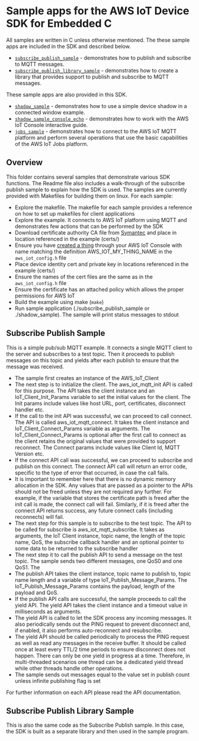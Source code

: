 # Sample apps for the AWS IoT Device SDK for Embedded C

All samples are written in C unless otherwise mentioned. The these sample apps are included in the SDK and described below.
 * [`subscribe_publish_sample`](#subscribe-publish-sample) - demonstrates how to publish and subscribe to MQTT messages.
 * [`subscribe_publish_library_sample`](#subscribe-publish-library-sample) - demonstrates how to create a library that provides support to publish and subscribe to MQTT messages.

 These sample apps are also provided in this SDK.
 * [`shadow_sample`](https://github.com/aws/aws-iot-device-sdk-embedded-C/tree/master/samples/linux/shadow_sample) - demonstrates how to use a simple device shadow in a connected window example.
 * [`shadow_sample_console_echo`](https://github.com/aws/aws-iot-device-sdk-embedded-C/tree/master/samples/linux/shadow_sample_console_echo) - demonstrates how to work with the AWS IoT Console interactive guide.
 * [`jobs_sample`](https://github.com/aws/aws-iot-device-sdk-embedded-C/tree/master/samples/linux/jobs_sample) - demonstrates how to connect to the AWS IoT MQTT platform and perform several operations that use the basic capabilities of the AWS IoT Jobs platform.

## Overview
This folder contains several samples that demonstrate various SDK functions. The Readme file also includes a walk-through of the subscribe publish sample to explain how the SDK is used. The samples are currently provided with Makefiles for building them on linux. For each sample:

 * Explore the makefile. The makefile for each sample provides a reference on how to set up makefiles for client applications
 * Explore the example.  It connects to AWS IoT platform using MQTT and demonstrates few actions that can be performed by the SDK
 * Download certificate authority CA file from [Symantec](https://www.symantec.com/content/en/us/enterprise/verisign/roots/VeriSign-Class%203-Public-Primary-Certification-Authority-G5.pem) and place in location referenced in the example (certs/)
 * Ensure you have [created a thing](https://docs.aws.amazon.com/iot/latest/developerguide/create-thing.html) through your AWS IoT Console with name matching the definition AWS_IOT_MY_THING_NAME in the `aws_iot_config.h` file
 * Place device identity cert and private key in locations referenced in the example (certs/)
 * Ensure the names of the cert files are the same as in the `aws_iot_config.h` file
 * Ensure the certificate has an attached policy which allows the proper permissions for AWS IoT
 * Build the example using make (`make`)
 * Run sample application (./subscribe_publish_sample or ./shadow_sample).  The sample will print status messages to stdout

## Subscribe Publish Sample
This is a simple pub/sub MQTT example. It connects a single MQTT client to the server and subscribes to a test topic. Then it proceeds to publish messages on this topic and yields after each publish to ensure that the message was received.

 * The sample first creates an instance of the AWS_IoT_Client
 * The next step is to initialize the client. The aws_iot_mqtt_init API is called for this purpose. The API takes the client instance and an IoT_Client_Init_Params variable to set the initial values for the client. The Init params include values like host URL, port, certificates, disconnect handler etc.
 * If the call to the init API was successful, we can proceed to call connect. The API is called aws_iot_mqtt_connect. It takes the client instance and IoT_Client_Connect_Params variable as arguments. The IoT_Client_Connect_Params is optional after the first call to connect as the client retains the original values that were provided to support reconnect. The Connect params include values like Client Id, MQTT Version etc.
 * If the connect API call was successful, we can proceed to subscribe and publish on this connect. The connect API call will return an error code, specific to the type of error that occurred, in case the call fails.
 * It is important to remember here that there is no dynamic memory allocation in the SDK. Any values that are passed as a pointer to the APIs should not be freed unless they are not required any further. For example, if the variable that stores the certificate path is freed after the init call is made, the connect call will fail. Similarly, if it is freed after the connect API returns success, any future connect calls (including reconnects) will fail.
 * The next step for this sample is to subscribe to the test topic. The API to be called for subscribe is aws_iot_mqtt_subscribe. It takes as arguments, the IoT Client instance, topic name, the length of the topic name, QoS, the subscribe callback handler and an optional pointer to some data to be returned to the subscribe handler
 * The next step it to call the publish API to send a message on the test topic. The sample sends two different messages, one QoS0 and one QoS1. The
 * The publish API takes the client instance, topic name to publish to, topic name length and a variable of type IoT_Publish_Message_Params. The IoT_Publish_Message_Params contains the payload, length of the payload and QoS.
 * If the publish API calls are successful, the sample proceeds to call the yield API. The yield API takes the client instance and a timeout value in milliseconds as arguments.
 * The yield API is called to let the SDK process any incoming messages. It also periodically sends out the PING request to prevent disconnect and, if enabled, it also performs auto-reconnect and resubscribe.
 * The yield API should be called periodically to process the PING request as well as read any messages in the receive buffer. It should be called once at least every TTL/2 time periods to ensure disconnect does not happen. There can only be one yield in progress at a time. Therefore, in multi-threaded scenarios one thread can be a dedicated yield thread while other threads handle other operations.
 * The sample sends out messages equal to the value set in publish count unless infinite publishing flag is set

For further information on each API please read the API documentation.

## Subscribe Publish Library Sample
This is also the same code as the Subscribe Publish sample. In this case, the SDK is built as a separate library and then used in the sample program.
